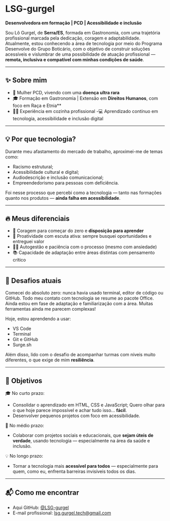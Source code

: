 # LSG-gurgel

**Desenvolvedora em formação | PCD | Acessibilidade e inclusão**

Sou Lô Gurgel, de **Serra/ES**, formada em Gastronomia, com uma trajetória profissional marcada pela dedicação, coragem e adaptabilidade. Atualmente, estou conhecendo a área de tecnologia por meio do Programa Desenvolve do Grupo Boticário, com o objetivo de construir soluções acessíveis e vislumbrar de uma possibilidade de atuação profissional — **remota, inclusiva e compatível com minhas condições de saúde**.

---

## ✨ Sobre mim

- 📍 Mulher PCD, vivendo com uma **doença ultra rara** 
- 🎓 Formação em Gastronomia | Extensão em **Direitos Humanos**, com foco em Raça e Etnia**
- 👩‍🍳 Experiência em cozinha profissional
-💻 Aprendizado contínuo em tecnologia, acessibilidade e inclusão digital

---

## 💡 Por que tecnologia?

Durante meu afastamento do mercado de trabalho, aproximei-me de temas como:
- Racismo estrutural;
- Acessibilidade cultural e digital;
- Audiodescrição e inclusão comunicacional;
- Empreendedorismo para pessoas com deficiência.

Foi nesse processo que percebi como a tecnologia — tanto nas formações quanto nos produtos — **ainda falha em acessibilidade**.  

---

## 🔥 Meus diferenciais

- 💪 Coragem para começar do zero e **disposição para aprender**
- 🤝 Proatividade com escuta ativa: sempre busquei oportunidades e entreguei valor
- 🧘‍♀️ Autogestão e paciência com o processo (mesmo com ansiedade)
- 📚 Capacidade de adaptação entre áreas distintas com pensamento crítico

---

## 🚧 Desafios atuais

Comecei do absoluto zero: nunca havia usado terminal, editor de código ou GitHub. Todo meu contato com tecnologia se resume ao pacote Office. 
Ainda estou em fase de adaptação e familiarização com a área. Muitas ferramentas ainda me parecem complexas!

Hoje, estou aprendendo a usar:
- VS Code
- Terminal
- Git e GitHub
- Surge.sh

Além disso, lido com o desafio de acompanhar turmas com níveis muito diferentes, o que exige de mim **resiliência**.

---

## 🎯 Objetivos

🎓 No curto prazo:
- Consolidar o aprendizado em HTML, CSS e JavaScript; Quero olhar para o que hoje parece impossível e achar tudo isso... **fácil**.
- Desenvolver pequenos projetos com foco em acessibilidade.
  
💼 No médio prazo:
- Colaborar com projetos sociais e educacionais, que **sejam úteis de verdade**, usando tecnologia — especialmente na área da saúde e inclusão.

💡 No longo prazo:
- Tornar a tecnologia mais **acessível para todos** — especialmente para quem, como eu, enfrenta barreiras invisíveis todos os dias.

---

## 📬 Como me encontrar

- Aqui GitHub: [@LSG-gurgel](https://github.com/LSG-gurgel)
- E-mail profissional: lsg.gurgel.tech@gmail.com
